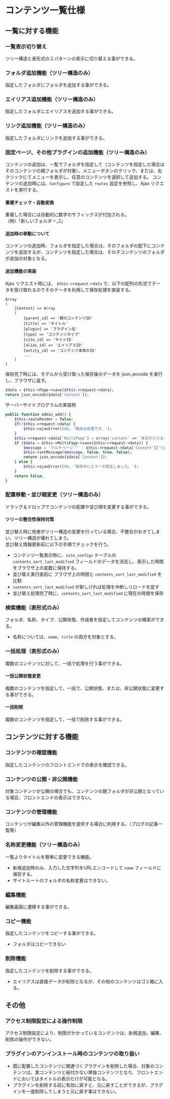 # コンテンツ一覧仕様

## 一覧に対する機能

### 一覧表示切り替え
ツリー構造と表形式の２パターンの表示に切り替える事ができる。

### フォルダ追加機能（ツリー構造のみ）
指定したフォルダにフォルダを追加する事ができる。

### エイリアス追加機能（ツリー構造のみ）
指定したフォルダにエイリアスを追加する事ができる。

### リンク追加機能（ツリー構造のみ）
指定したフォルダにリンクを追加する事ができる。

### 固定ページ、その他プラグインの追加機能（ツリー構造のみ）
コンテンツの追加は、一覧でフォルダを指定して（コンテンツを指定した場合はそのコンテンツの親フォルダが対象）、メニューボタンのクリック、または、右クリックにてメニューを表示し、任意のコンテンツを選択して追加する。
コンテンツの追加時には、`Configure` で設定した `routes` 設定を参照し、Ajax リクエストを実行する。

#### 重複チェック・自動変換

重複した場合には自動的に数字のサフィックスが付加される。  
（例）「新しいフォルダー_2」

#### 追加時の挙動について
コンテンツの追加時、フォルダを指定した場合は、そのフォルダの配下にコンテンツを追加するが、コンテンツを指定した場合は、その子コンテンツのフォルダが追加の対象となる。

#### 追加機能の実装
Ajax リクエスト時には、 `$this->request->data` で、以下の配列の形式でデータを受け取れるのでそのデータを利用して保存処理を実装する。

	Array
	(
		[Content] => Array
		(
			[parent_id] => '親のコンテンツID'
			[title] => 'タイトル'
			[plugin] => 'プラグイン名'
			[type] => 'コンテンツタイプ'
			[site_id] => 'サイトID'
			[alias_id] => 'エイリアスID'
			[entity_id] => 'コンテンツ本体のID'
			...
		)
	)

保存完了時には、モデルから受け取った保存後のデータを json_encode を実行し、ブラウザに返す。

```php
$data = $this->Page->save($this->request->data);
return json_encode($data['Content']);
```

サーバーサイドプログラムの実装例

```php
public function admin_add() {
	$this->autoRender = false;
	if(!$this->request->data) {
		$this->ajaxError(500, '無効な処理です。');
	}
	$this->request->data['MultiPage'] = array('content' => '本文が入ります。本文が入ります。本文が入ります。');
	if ($data = $this->MultiPage->save($this->request->data)) {
		$message = 'マルチページ「' . $this->request->data['Content']['title'] . '」を追加しました。';
		$this->setMessage($message, false, true, false);
		return json_encode($data['Content']);
	} else {
		$this->ajaxError(500, '保存中にエラーが発生しました。');
	}
	return false;
}
```

### 配置移動・並び順変更（ツリー構造のみ）
ドラッグ＆ドロップでコンテンツの配置や並び順を変更する事ができる。

#### ツリーの整合性保持対策
並び替え時に他者がツリー構造の変更を行っている場合、不整合がおきてしまい、ツリー構造が壊れてしまう。  
並び替え情報更新前に以下の手順でチェックを行う。
- コンテンツ一覧表示時に、`site_configs` テーブルの `contents_sort_last_modified` フィールドのデータを消去し、表示した時間をブラウザ上の変数に保持する。
- 並び替え実行直前に ブラウザ上の時間と `contents_sort_last_modified` を比較
- `contents_sort_last_modified` が新しければ処理を中断しリロードを促す
- 並び替え処理完了時に、`contents_sort_last_modified` に現在の時間を保存

### 検索機能（表形式のみ）
フォルダ、名称、タイプ、公開状態、作成者を指定してコンテンツの検索ができる。
- 名称については、`name`、`title` の両方を対象とする。

### 一括処理（表形式のみ）
複数のコンテンツに対して、一括で処理を行う事ができる。

#### 一括公開状態変更
複数のコンテンツを指定して、一括で、公開状態、または、非公開状態に変更する事ができる。

#### 一括削除
複数のコンテンツを指定して、一括で削除する事ができる。


## コンテンツに対する機能

### コンテンツの確認機能
指定したコンテンツのフロントエンドでの表示を確認できる。

### コンテンツの公開・非公開機能
対象コンテンツが公開の場合でも、コンテンツの親フォルダが非公開となっている場合、フロントエンドの表示はできない。

### コンテンツの管理機能
コンテンツが編集以外の管理機能を提供する場合に利用する。（ブログの記事一覧等）

### 名称変更機能（ツリー構造のみ）
一覧よりタイトルを簡単に変更できる機能。  
- 新規追加時のみ、入力した文字列をURLエンコードして `name` フィールドに保存する。  
- サイトルートのフォルダの名称変更はできない。

### 編集機能
編集画面に遷移する事ができる。

### コピー機能
指定したコンテンツをコピーする事ができる。
- フォルダはコピーできない

### 削除機能
指定したコンテンツを削除する事ができる。
- エイリアスは直接データが削除となるが、その他のコンテンツはゴミ箱に入る。


## その他

### アクセス制限設定による操作制限
アクセス制限設定により、制限がかかっているコンテンツは、新規追加、編集、削除の操作ができない。

### プラグインのアンインストール時のコンテンツの取り扱い
- 既に配置したコンテンツに関連づくプラグインを削除した場合、対象のコンテンツは、実コンテンツと紐付かない単独コンテンツとなり、フロントエンドにおいてはタイトルの表示だけが可能となる。
- プラグインを削除する前に有効に戻すと、元に戻すことができるが、プラグインを一度削除してしまうと元に戻す事はできない。
 

